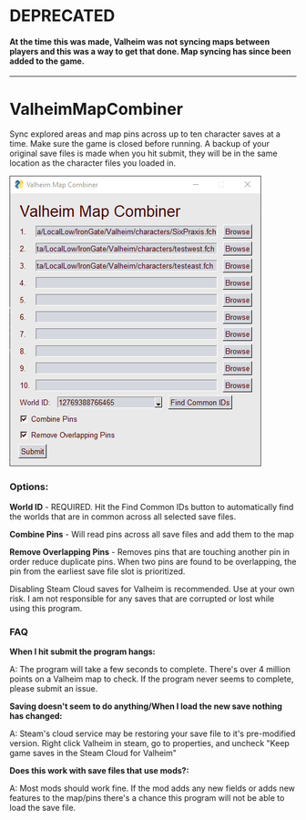 # DEPRECATED
#### At the time this was made, Valheim was not syncing maps between players and this was a way to get that done. Map syncing has since been added to the game.

---

# ValheimMapCombiner
Sync explored areas and map pins across up to ten character saves at a time. Make sure the game is closed before running. A backup of your original save files is made when you hit submit, they will be in the same location as the character files you loaded in.

![Valheim Map Combiner](https://github.com/SixPraxis/ValheimMapCombiner/blob/master/images/vmcCapture.png)

### Options:

__World ID__ - REQUIRED. Hit the Find Common IDs button to automatically find the worlds that are in common across all selected save files.

__Combine Pins__ - Will read pins across all save files and add them to the map

__Remove Overlapping Pins__ - Removes pins that are touching another pin in order reduce duplicate pins. When two pins are found to be overlapping, the pin from the earliest save file slot is prioritized.

Disabling Steam Cloud saves for Valheim is recommended. Use at your own risk. I am not responsible for any saves that are corrupted or lost while using this program.

### FAQ

__When I hit submit the program hangs:__

A: The program will take a few seconds to complete. There's over 4 million points on a Valheim map to check. If the program never seems to complete, please submit an issue.

__Saving doesn't seem to do anything/When I load the new save nothing has changed:__

A: Steam's cloud service may be restoring your save file to it's pre-modified version. Right click Valheim in steam, go to properties, and uncheck "Keep game saves in the Steam Cloud for Valheim"

__Does this work with save files that use mods?:__

A:  Most mods should work fine. If the mod adds any new fields or adds new features to the map/pins there's a chance this program will not be able to load the save file.
